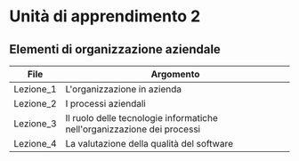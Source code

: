 # Unità di apprendimento 2
## Elementi di organizzazione aziendale

|File|Argomento|
|----|-----|
|Lezione_1|L'organizzazione in azienda|
|Lezione_2|I processi aziendali|
|Lezione_3|Il ruolo delle tecnologie informatiche nell'organizzazione dei processi|
|Lezione_4|La valutazione della qualità del software|
